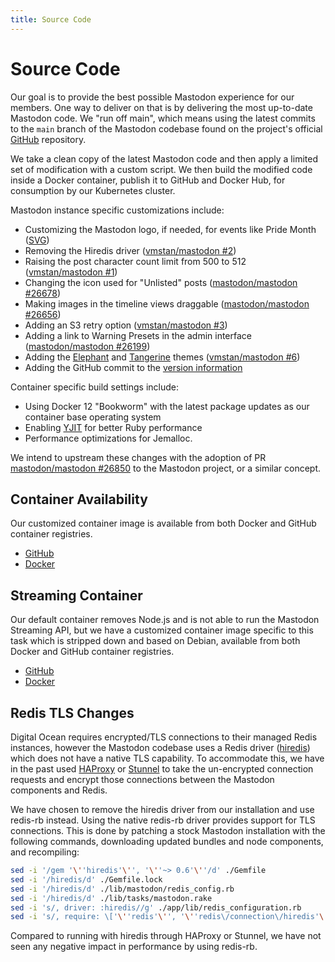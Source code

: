 ```yaml
---
title: Source Code
---
```


# Source Code

Our goal is to provide the best possible Mastodon experience for our members.
One way to deliver on that is by delivering the most up-to-date Mastodon code.
We  "run off main", which means using the latest commits to the `main` branch of the Mastodon codebase found on the project's official [GitHub](https://github.com/mastodon/mastodon) repository.

We take a clean copy of the latest Mastodon code and then apply a limited set of modification with a custom script.
We then build the modified code inside a Docker container, publish it to GitHub and Docker Hub, for consumption by our Kubernetes cluster.

Mastodon instance specific customizations include:

- Customizing the Mastodon logo, if needed, for events like Pride Month ([SVG](https://cdn.vmst.io/docs/masto-pride.zip))
- Removing the Hiredis driver ([vmstan/mastodon #2](https://github.com/vmstan/mastodon/pull/2))
- Raising the post character count limit from 500 to 512 ([vmstan/mastodon #1](https://github.com/vmstan/mastodon/pull/1))
- Changing the icon used for "Unlisted" posts ([mastodon/mastodon #26678](https://github.com/mastodon/mastodon/pull/26678))
- Making images in the timeline views draggable ([mastodon/mastodon #26656](https://github.com/mastodon/mastodon/pull/26656))
- Adding an S3 retry option ([vmstan/mastodon #3](https://github.com/vmstan/mastodon/pull/3))
- Adding a link to Warning Presets in the admin interface ([mastodon/mastodon #26199](https://github.com/mastodon/mastodon/pull/26199))
- Adding the [Elephant](/clients/elephant) and [Tangerine](/clients/tangerine) themes ([vmstan/mastodon #6](https://github.com/vmstan/mastodon/pull/6))
- Adding the GitHub commit to the [version information](/infrastructure/versions)

Container specific build settings include:

- Using Docker 12 "Bookworm" with the latest package updates as our container base operating system
- Enabling [YJIT](https://shopify.engineering/ruby-yjit-is-production-ready) for better Ruby performance
- Performance optimizations for Jemalloc.

We intend to upstream these changes with the adoption of PR [mastodon/mastodon #26850](https://github.com/mastodon/mastodon/pull/26850) to the Mastodon project, or a similar concept.

## Container Availability

Our customized container image is available from both Docker and GitHub container registries.

- [GitHub](https://github.com/users/vmstan/packages/container/package/mastodon)
- [Docker](https://hub.docker.com/r/vmstan/mastodon)

## Streaming Container

Our default container removes Node.js and is not able to run the Mastodon Streaming API, but we have a customized container image specific to this task which is stripped down and based on Debian, available from both Docker and GitHub container registries.

- [GitHub](https://github.com/users/vmstan/packages/container/package/mastodon-streaming)
- [Docker](https://hub.docker.com/r/vmstan/mastodon-streaming)

## Redis TLS Changes

Digital Ocean requires encrypted/TLS connections to their managed Redis instances, however the Mastodon codebase uses a Redis driver ([hiredis](https://github.com/redis/hiredis-rb)) which does not have a native TLS capability.
To accommodate this, we have in the past used [HAProxy](https://www.haproxy.org) or [Stunnel](https://www.stunnel.org) to take the un-encrypted connection requests and encrypt those connections between the Mastodon components and Redis.

We have chosen to remove the hiredis driver from our installation and use redis-rb instead.
Using the native redis-rb driver provides support for TLS connections.
This is done by patching a stock Mastodon installation with the following commands, downloading updated bundles and node components, and recompiling:

```bash
sed -i '/gem '\''hiredis'\'', '\''~> 0.6'\''/d' ./Gemfile
sed -i '/hiredis/d' ./Gemfile.lock
sed -i '/hiredis/d' ./lib/mastodon/redis_config.rb
sed -i '/hiredis/d' ./lib/tasks/mastodon.rake
sed -i 's/, driver: :hiredis//g' ./app/lib/redis_configuration.rb
sed -i 's/, require: \['\''redis'\'', '\''redis\/connection\/hiredis'\''\]//' ./Gemfile
```

Compared to running with hiredis through HAProxy or Stunnel, we have not seen any negative impact in performance by using redis-rb.
